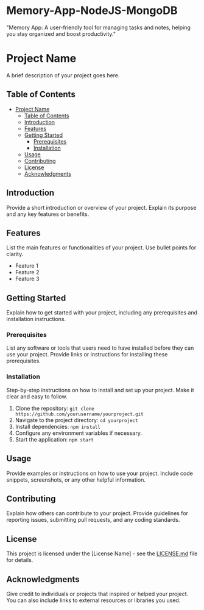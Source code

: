 # Memory-App-NodeJS-MongoDB
 "Memory App: A user-friendly tool for managing tasks and notes, helping you stay organized and boost productivity."

# Project Name

A brief description of your project goes here.

## Table of Contents

- [Project Name](#project-name)
  - [Table of Contents](#table-of-contents)
  - [Introduction](#introduction)
  - [Features](#features)
  - [Getting Started](#getting-started)
    - [Prerequisites](#prerequisites)
    - [Installation](#installation)
  - [Usage](#usage)
  - [Contributing](#contributing)
  - [License](#license)
  - [Acknowledgments](#acknowledgments)

## Introduction

Provide a short introduction or overview of your project. Explain its purpose and any key features or benefits.

## Features

List the main features or functionalities of your project. Use bullet points for clarity.

- Feature 1
- Feature 2
- Feature 3

## Getting Started

Explain how to get started with your project, including any prerequisites and installation instructions.

### Prerequisites

List any software or tools that users need to have installed before they can use your project. Provide links or instructions for installing these prerequisites.

### Installation

Step-by-step instructions on how to install and set up your project. Make it clear and easy to follow.

1. Clone the repository: `git clone https://github.com/yourusername/yourproject.git`
2. Navigate to the project directory: `cd yourproject`
3. Install dependencies: `npm install`
4. Configure any environment variables if necessary.
5. Start the application: `npm start`

## Usage

Provide examples or instructions on how to use your project. Include code snippets, screenshots, or any other helpful information.

## Contributing

Explain how others can contribute to your project. Provide guidelines for reporting issues, submitting pull requests, and any coding standards.

## License

This project is licensed under the [License Name] - see the [LICENSE.md](LICENSE.md) file for details.

## Acknowledgments

Give credit to individuals or projects that inspired or helped your project. You can also include links to external resources or libraries you used.
